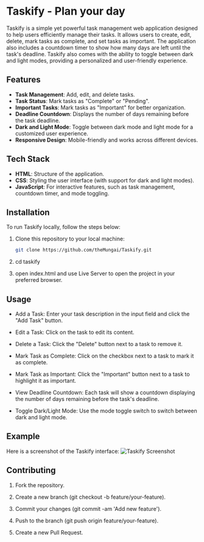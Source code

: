 # Taskify - Plan your day

Taskify is a simple yet powerful task management web application designed to help users efficiently manage their tasks. It allows users to create, edit, delete, mark tasks as complete, and set tasks as important. The application also includes a countdown timer to show how many days are left until the task's deadline. Taskify also comes with the ability to toggle between dark and light modes, providing a personalized and user-friendly experience.

## Features

- **Task Management**: Add, edit, and delete tasks.
- **Task Status**: Mark tasks as "Complete" or "Pending".
- **Important Tasks**: Mark tasks as "Important" for better organization.
- **Deadline Countdown**: Displays the number of days remaining before the task deadline.
- **Dark and Light Mode**: Toggle between dark mode and light mode for a customized user experience.
- **Responsive Design**: Mobile-friendly and works across different devices.

## Tech Stack

- **HTML**: Structure of the application.
- **CSS**: Styling the user interface (with support for dark and light modes).
- **JavaScript**: For interactive features, such as task management, countdown timer, and mode toggling.

## Installation

To run Taskify locally, follow the steps below:

1. Clone this repository to your local machine:

   ```bash
   git clone https://github.com/theMungai/Taskify.git

2. cd taskify
3. open index.html and use Live Server to open the project in your preferred browser.

## Usage
- Add a Task: Enter your task description in the input field and click the "Add Task" button.

- Edit a Task: Click on the task to edit its content.

- Delete a Task: Click the "Delete" button next to a task to remove it.

- Mark Task as Complete: Click on the checkbox next to a task to mark it as complete.

- Mark Task as Important: Click the "Important" button next to a task to highlight it as important.

- View Deadline Countdown: Each task will show a countdown displaying the number of days remaining before the task's deadline.

- Toggle Dark/Light Mode: Use the mode toggle switch to switch between dark and light mode.

## Example
Here is a screenshot of the Taskify interface:
![Taskify Screenshot](/src/Screensghot.png)

## Contributing
1. Fork the repository.

2. Create a new branch (git checkout -b feature/your-feature).

3. Commit your changes (git commit -am 'Add new feature').

4. Push to the branch (git push origin feature/your-feature).

5. Create a new Pull Request.
